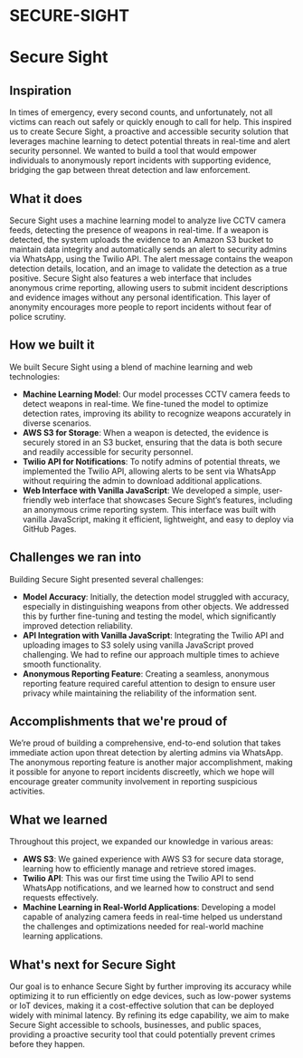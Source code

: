 # SECURE-SIGHT
# Secure Sight 

## Inspiration
In times of emergency, every second counts, and unfortunately, not all victims can reach out safely or quickly enough to call for help. This inspired us to create Secure Sight, a proactive and accessible security solution that leverages machine learning to detect potential threats in real-time and alert security personnel. We wanted to build a tool that would empower individuals to anonymously report incidents with supporting evidence, bridging the gap between threat detection and law enforcement.

## What it does
Secure Sight uses a machine learning model to analyze live CCTV camera feeds, detecting the presence of weapons in real-time. If a weapon is detected, the system uploads the evidence to an Amazon S3 bucket to maintain data integrity and automatically sends an alert to security admins via WhatsApp, using the Twilio API. The alert message contains the weapon detection details, location, and an image to validate the detection as a true positive. Secure Sight also features a web interface that includes anonymous crime reporting, allowing users to submit incident descriptions and evidence images without any personal identification. This layer of anonymity encourages more people to report incidents without fear of police scrutiny.

## How we built it
We built Secure Sight using a blend of machine learning and web technologies:
- **Machine Learning Model**: Our model processes CCTV camera feeds to detect weapons in real-time. We fine-tuned the model to optimize detection rates, improving its ability to recognize weapons accurately in diverse scenarios.
- **AWS S3 for Storage**: When a weapon is detected, the evidence is securely stored in an S3 bucket, ensuring that the data is both secure and readily accessible for security personnel.
- **Twilio API for Notifications**: To notify admins of potential threats, we implemented the Twilio API, allowing alerts to be sent via WhatsApp without requiring the admin to download additional applications.
- **Web Interface with Vanilla JavaScript**: We developed a simple, user-friendly web interface that showcases Secure Sight’s features, including an anonymous crime reporting system. This interface was built with vanilla JavaScript, making it efficient, lightweight, and easy to deploy via GitHub Pages.

## Challenges we ran into
Building Secure Sight presented several challenges:
- **Model Accuracy**: Initially, the detection model struggled with accuracy, especially in distinguishing weapons from other objects. We addressed this by further fine-tuning and testing the model, which significantly improved detection reliability.
- **API Integration with Vanilla JavaScript**: Integrating the Twilio API and uploading images to S3 solely using vanilla JavaScript proved challenging. We had to refine our approach multiple times to achieve smooth functionality.
- **Anonymous Reporting Feature**: Creating a seamless, anonymous reporting feature required careful attention to design to ensure user privacy while maintaining the reliability of the information sent.

## Accomplishments that we're proud of
We’re proud of building a comprehensive, end-to-end solution that takes immediate action upon threat detection by alerting admins via WhatsApp. The anonymous reporting feature is another major accomplishment, making it possible for anyone to report incidents discreetly, which we hope will encourage greater community involvement in reporting suspicious activities.

## What we learned
Throughout this project, we expanded our knowledge in various areas:
- **AWS S3**: We gained experience with AWS S3 for secure data storage, learning how to efficiently manage and retrieve stored images.
- **Twilio API**: This was our first time using the Twilio API to send WhatsApp notifications, and we learned how to construct and send requests effectively.
- **Machine Learning in Real-World Applications**: Developing a model capable of analyzing camera feeds in real-time helped us understand the challenges and optimizations needed for real-world machine learning applications.

## What's next for Secure Sight
Our goal is to enhance Secure Sight by further improving its accuracy while optimizing it to run efficiently on edge devices, such as low-power systems or IoT devices, making it a cost-effective solution that can be deployed widely with minimal latency. By refining its edge capability, we aim to make Secure Sight accessible to schools, businesses, and public spaces, providing a proactive security tool that could potentially prevent crimes before they happen.
